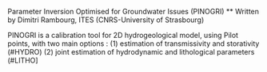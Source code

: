 Parameter Inversion Optimised for Groundwater Issues (PINOGRI)
** Written by Dimitri Rambourg, ITES (CNRS-University of Strasbourg)

PINOGRI is a calibration tool for 2D hydrogeological model, using Pilot points, with two main options :
(1) estimation of transmissivity and storativity (#HYDRO)
(2) joint estimation of hydrodynamic and lithological parameters (#LITHO]
